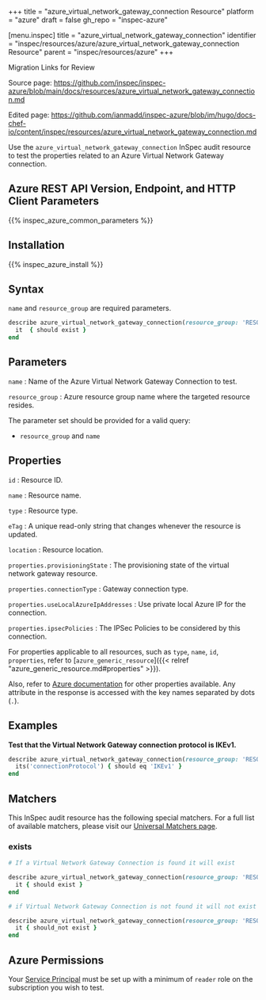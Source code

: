 +++
title = "azure_virtual_network_gateway_connection Resource"
platform = "azure"
draft = false
gh_repo = "inspec-azure"

[menu.inspec]
title = "azure_virtual_network_gateway_connection"
identifier = "inspec/resources/azure/azure_virtual_network_gateway_connection Resource"
parent = "inspec/resources/azure"
+++

<div class="admonition-note">
<p class="admonition-note-title">Migration Links for Review</p>
<div class="admonition-note-text">
<p>Source page: <a href="https://github.com/inspec/inspec-azure/blob/main/docs/resources/azure_virtual_network_gateway_connection.md">https://github.com/inspec/inspec-azure/blob/main/docs/resources/azure_virtual_network_gateway_connection.md</a></p>
<p>Edited page: <a href="https://github.com/ianmadd/inspec-azure/blob/im/hugo/docs-chef-io/content/inspec/resources/azure_virtual_network_gateway_connection.md">https://github.com/ianmadd/inspec-azure/blob/im/hugo/docs-chef-io/content/inspec/resources/azure_virtual_network_gateway_connection.md</a></p>
</div>
</div>


Use the `azure_virtual_network_gateway_connection` InSpec audit resource to test the properties related to an Azure Virtual Network Gateway connection.

## Azure REST API Version, Endpoint, and HTTP Client Parameters

{{% inspec_azure_common_parameters %}}

## Installation

{{% inspec_azure_install %}}

## Syntax

`name` and `resource_group`  are required parameters.

```ruby
describe azure_virtual_network_gateway_connection(resource_group: 'RESOURCE_GROUP', name: 'VIRTUAL_NETWORK_NAME') do
  it  { should exist }
end
```

## Parameters

`name`
: Name of the Azure Virtual Network Gateway Connection to test.

`resource_group`
: Azure resource group name where the targeted resource resides.

The parameter set should be provided for a valid query:
- `resource_group` and `name`

## Properties

`id`
: Resource ID.

`name`
: Resource name.

`type`
: Resource type.

`eTag`
: A unique read-only string that changes whenever the resource is updated.

`location`
: Resource location.

`properties.provisioningState`
: The provisioning state of the virtual network gateway resource.

`properties.connectionType`
: Gateway connection type.

`properties.useLocalAzureIpAddresses`
: Use private local Azure IP for the connection.

`properties.ipsecPolicies`
: The IPSec Policies to be considered by this connection.

For properties applicable to all resources, such as `type`, `name`, `id`, `properties`, refer to [`azure_generic_resource`]({{< relref "azure_generic_resource.md#properties" >}}).

Also, refer to [Azure documentation](https://docs.microsoft.com/en-us/rest/api/network-gateway/virtual-network-gateway-connections/get) for other properties available. Any attribute in the response is accessed with the key names separated by dots (`.`).

## Examples

**Test that the Virtual Network Gateway connection protocol is IKEv1.**

```ruby
describe azure_virtual_network_gateway_connection(resource_group: 'RESOURCE_GROUP', name: 'VIRTUAL_NETWORK_NAME') do
  its('connectionProtocol') { should eq 'IKEv1' }
end
```

## Matchers

This InSpec audit resource has the following special matchers. For a full list of available matchers, please visit our [Universal Matchers page](/inspec/matchers/).

### exists

```ruby
# If a Virtual Network Gateway Connection is found it will exist

describe azure_virtual_network_gateway_connection(resource_group: 'RESOURCE_GROUP', name: 'VIRTUAL_NETWORK_NAME') do
  it { should exist }
end

# if Virtual Network Gateway Connection is not found it will not exist

describe azure_virtual_network_gateway_connection(resource_group: 'RESOURCE_GROUP', name: 'VIRTUAL_NETWORK_NAME') do
  it { should_not exist }
end
```

## Azure Permissions

Your [Service Principal](https://docs.microsoft.com/en-us/azure/azure-resource-manager/resource-group-create-service-principal-portal) must be set up with a minimum of `reader` role on the subscription you wish to test.
